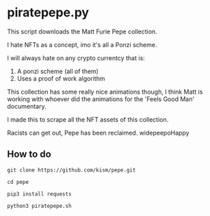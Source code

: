 # piratepepe.py

This script downloads the Matt Furie Pepe collection.

I hate NFTs as a concept, imo it's all a Ponzi scheme.

I will always hate on any crypto currentcy that is:
1. A ponzi scheme (all of them) 
2. Uses a proof of work algorithm

This collection has some really nice animations though, I think Matt is working with whoever did the animations for the 'Feels Good Man' documentary.

I made this to scrape all the NFT assets of this collection.

Racists can get out, Pepe has been reclaimed. widepeepoHappy

## How to do

`git clone https://github.com/kism/pepe.git`

`cd pepe`

`pip3 install requests`

`python3 piratepepe.sh`
